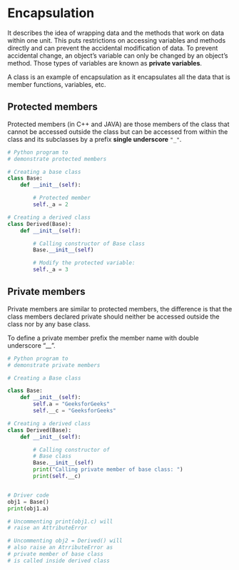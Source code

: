 # Encapsulation

It describes the idea of wrapping data and the methods that work on data within one unit. This puts restrictions on accessing variables and methods directly and can prevent the accidental modification of data. To prevent accidental change, an object’s variable can only be changed by an object’s method. Those types of variables are known as **private variables**.

A class is an example of encapsulation as it encapsulates all the data that is member functions, variables, etc.

## Protected members

Protected members (in C++ and JAVA) are those members of the class that cannot be accessed outside the class but can be accessed from within the class and its subclasses by a prefix **single underscore** `"_"`.
```python
# Python program to
# demonstrate protected members

# Creating a base class
class Base:
	def __init__(self):

		# Protected member
		self._a = 2

# Creating a derived class
class Derived(Base):
	def __init__(self):

		# Calling constructor of Base class
		Base.__init__(self)

		# Modify the protected variable:
		self._a = 3
```

## Private members

Private members are similar to protected members, the difference is that the class members declared private should neither be accessed outside the class nor by any base class.

To define a private member prefix the member name with double underscore “__”.
```python
# Python program to
# demonstrate private members

# Creating a Base class

class Base:
	def __init__(self):
		self.a = "GeeksforGeeks"
		self.__c = "GeeksforGeeks"

# Creating a derived class
class Derived(Base):
	def __init__(self):

		# Calling constructor of
		# Base class
		Base.__init__(self)
		print("Calling private member of base class: ")
		print(self.__c)


# Driver code
obj1 = Base()
print(obj1.a)

# Uncommenting print(obj1.c) will
# raise an AttributeError

# Uncommenting obj2 = Derived() will
# also raise an AtrributeError as
# private member of base class
# is called inside derived class
```